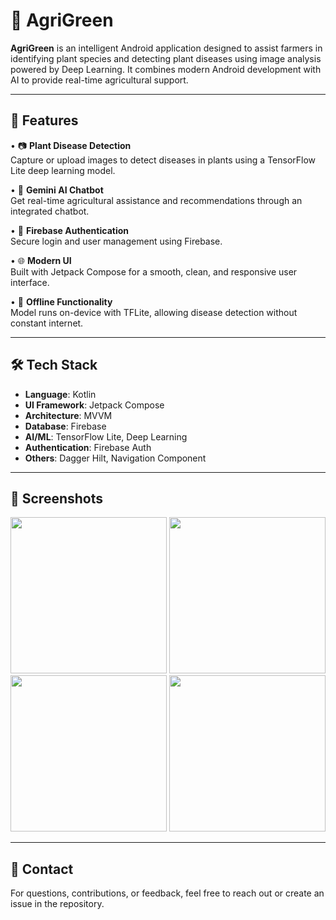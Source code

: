 # 🌿 AgriGreen

**AgriGreen** is an intelligent Android application designed to assist farmers in identifying plant species and detecting plant diseases using image analysis powered by Deep Learning. It combines modern Android development with AI to provide real-time agricultural support.

---

## 📱 Features

• 📷 **Plant Disease Detection**  
Capture or upload images to detect diseases in plants using a TensorFlow Lite deep learning model.

• 🤖 **Gemini AI Chatbot**  
Get real-time agricultural assistance and recommendations through an integrated chatbot.

• 🔐 **Firebase Authentication**  
Secure login and user management using Firebase.

• 🌐 **Modern UI**  
Built with Jetpack Compose for a smooth, clean, and responsive user interface.

• 🧠 **Offline Functionality**  
Model runs on-device with TFLite, allowing disease detection without constant internet.

---

## 🛠️ Tech Stack

- **Language**: Kotlin  
- **UI Framework**: Jetpack Compose  
- **Architecture**: MVVM  
- **Database**: Firebase  
- **AI/ML**: TensorFlow Lite, Deep Learning  
- **Authentication**: Firebase Auth  
- **Others**: Dagger Hilt, Navigation Component  

---

## 🚀 Screenshots

<p align="center">
  <img src="https://github.com/user-attachments/assets/5534c92b-0609-4f56-9bae-d615ec9aaee5" width="250"/>
  <img src="https://github.com/user-attachments/assets/89ecce73-041d-4391-963e-8f4149cd4fd3" width="250"/>
  <img src="https://github.com/user-attachments/assets/e5db8de7-d812-4475-9c10-abd5183dfb9c" width="250"/>
  <img src="https://github.com/user-attachments/assets/9156340e-bf4b-48f9-8112-bb036e626f34" width="250"/>
</p>

---

## 📩 Contact

For questions, contributions, or feedback, feel free to reach out or create an issue in the repository.
